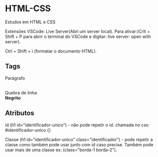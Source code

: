 # HTML-CSS
Estudos em HTML e CSS

Extensões VSCode:
Live Server(Abri um server local). Para ativar:(Crlt + Shift + P para abrir o terminal do VSCode e digitar: live server: open with server).


Ctrl + Shift + i (formatar o documento HTML).

## Tags
<p>Parágrafo</p>
<style>Modificado CSS para pequenas formatações sem precisar de um css</style>
<br>Quebra de linha</br>
<b>Negrito</b>

## Atributos
id (h1 id="identificador-unico") - não pode repetir o id.
chamada no css: #identificador-unico {}

Classe (h1 id="identificador-unico" class="identificador") - pode repetir a classe como também pode usar junto com id caso precise. Também pode usar mais de uma classe ex: (class="borda-1 borda-2").
